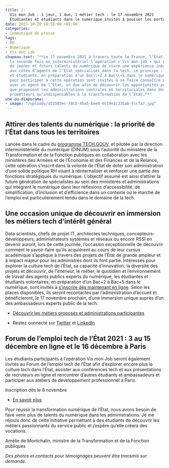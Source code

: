 ```yaml
---
title: |-
  Vis mon Job : 1 jour, 1 duo, 1 métier tech : le 17 novembre 2021
  Étudiantes et étudiants dans le numérique invités à pousser les portes de l’État pour découvrir la diversité de ses opportunités tech
date: 2021-10-20 16:53:00 +02:00
categories:
- Communiqué de presse
tags:
- RH
- Numérique
- Vis mon job
chapeau-text: "**Le 17 novembre 2021 à travers toute la France, l’État réitère pour
  la seconde fois en interministériel l’opération « Vis mon job » qui permettra à
  de jeunes et futurs talents du numérique de vivre une expérience inédite d’immersion
  aux côtés d’agents de l’État spécialisés dans la tech. Le principe : les étudiantes
  et étudiants, en préparation d’un Bac\\+2 à Bac\\+5 dans le numérique et volontaires
  pour participer à cette opération sont invités à se faire connaître pour former,
  avec un agent de l’État, un duo afin de découvrir les opportunités professionnelles
  que proposent les administrations centrales et territoriales dans des domaines aussi
  prometteurs qu’indispensables à la transformation de l’État.**"
une-ou-diaporama:
- image: "/uploads/a51503ec-78c5-45a5-bee9-dc19e1c335ab-fccfa7.jpg"
---
```


## Attirer des talents du numérique : la priorité de l’État dans tous les territoires

Lancée dans le cadre du [programme TECH.GOUV](www.numerique.gouv.fr/publications/tech-gouv-strategie-et-feuille-de-route-2019-2021/), et pilotée par la direction interministérielle du numérique (DINUM) sous l’autorité du ministère de la Transformation et de la Fonction publiques en collaboration avec les ministères des Armées et de l’Économie et des Finances et de la Relance, cette opération s’inscrit dans la volonté de l’État de doter son administration d’une solide politique RH visant à réinternaliser et renforcer une partie des fonctions stratégiques du numérique. L’objectif assumé est ainsi d’attirer la future génération de spécialistes au sein des ministères et administrations qui intègrent le numérique dans leur réflexions d’accessibilité, de simplification, d’inclusion et d’efficience dans un contexte où le marché de l’emploi est particulièrement tendu dans le domaine de la tech.

## Une occasion unique de découvrir en immersion les métiers tech d’intérêt général

Data scientists, chefs de projet IT, architectes techniques, concepteurs-développeurs, administrateurs systèmes et réseaux ou encore RSSI en devenir auront, lors de cette journée, l’occasion exceptionnelle de découvrir comment le savoir-faire qu’ils acquièrent au cours de leur cursus académique s’applique à travers des projets de l’État de grande ampleur et à impact majeur pour les administrés dont ils font partie. Intéressés pour explorer la culture tech de l’État, sa capacité d’innovation, la diversité des projets et découvrir, de l’intérieur, le métier, le quotidien et l’environnement de travail des agents publics experts du numérique, les étudiantes et étudiants volontaires, en préparation d’un Bac+2 à Bac+5 dans le numérique, sont invités à [s’inscrire dès maintenant en ligne](https://www.numerique.gouv.fr/agenda/vis-mon-job-number-2-1-jour-1-duo-1-metier-tech/). Selon les places disponibles, ils seront recontactés par l’administration d’accueil et bénéficieront, le 17 novembre prochain, d’une immersion unique auprès d’un des ambassadeurs experts public de la tech.

* [Découvrir les métiers proposés et administrations participantes](https://www.numerique.gouv.fr/agenda/vis-mon-job-number-2-1-jour-1-duo-1-metier-tech/) 

* Restez connecté sur [Twitter](https://twitter.com/_DINUM "Twitter - Lien externe") et [LinkedIn](https://www.linkedin.com/company/direction-interministerielle-du-numerique-dinum/ "LinkedIn - Lien externe")

## Forum de l’emploi tech de l’État 2021 : 3 au 15 décembre en ligne et le 16 décembre à Paris

Les étudiants participants à l’opération Vis mon Job seront également invités au Forum de l’emploi tech de l’État afin d’explorer encore plus la culture tech dans l’État, assister aux conférences tech et aux présentations de recruteurs en ligne et rencontrer d’autres étudiants et ambassadeurs et participer aux ateliers de développement professionnel à Paris.

Inscription dès le 8 novembre 
* [En savoir plus](https://www.numerique.gouv.fr/agenda/forum-emploi-tech-etat-2021/)

<div class="citation"><p>Pour réussir la transformation numérique de l’État, nous avons besoin de faire venir plus de talents du numérique dans les administrations. Je me réjouis donc de cette initiative permettant à des étudiants de découvrir les métiers passionnants du service public et j’espère qu’elle créera des vocations.</p></div>

<div class="auteur-citation">Amélie de Montchalin, ministre de la Transformation et de la Fonction publiques</div>

*Des photos et contacts pour témoignages peuvent être transmis sur demande.*